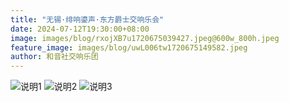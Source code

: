 ```yaml
---
title: "无锡·绯响鎏声·东方爵士交响乐会"
date: 2024-07-12T19:30:00+08:00
image: images/blog/rxojXB7u1720675039427.jpeg@600w_800h.jpeg
feature_image: images/blog/uwL006tw1720675149582.jpeg
author: 和音社交响乐团
---
```

<!--more-->

![说明1](/images/blog/AzSRplbA1720675148428.jpeg)
![说明2](/images/blog/l8FKqQJq1720675148478.jpeg)
![说明3](/images/blog/GdNQUyC21720675148682.jpeg)

